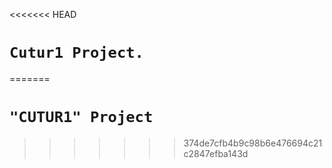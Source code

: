 <<<<<<< HEAD
# `Cutur1 Project.`
=======
# `"CUTUR1" Project`

>>>>>>> 374de7cfb4b9c98b6e476694c21c2847efba143d
